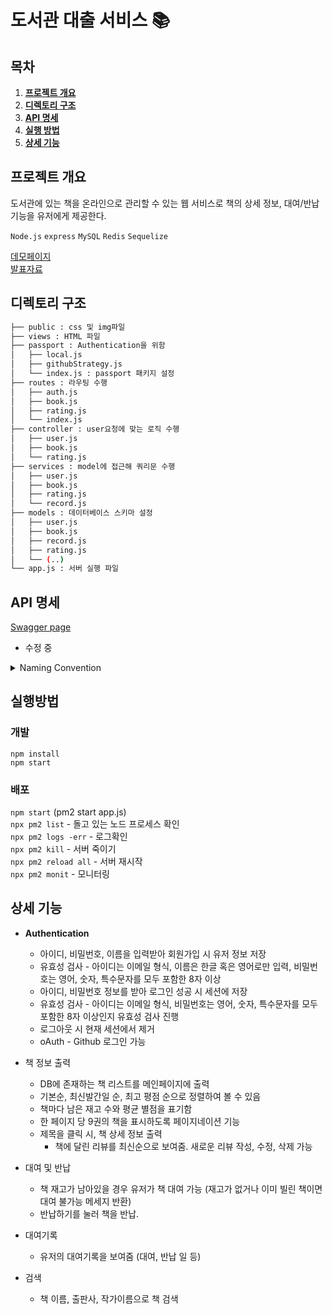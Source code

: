 # 도서관 대출 서비스 📚

## 목차
1. [**프로젝트 개요**](#1)
2. [**디렉토리 구조**](#2)
3. [**API 명세**](#3)
4. [**실행 방법**](#4)
5. [**상세 기능**](#5)

<div id="1">
  
## 프로젝트 개요

도서관에 있는 책을 온라인으로 관리할 수 있는 웹 서비스로 책의 상세 정보, 대여/반납 기능을 유저에게 제공한다.

`Node.js` `express` `MySQL` `Redis` `Sequelize`

  
[데모페이지](http://kdt-1st-project-29.koreacentral.cloudapp.azure.com)  
[발표자료](https://s3.us-west-2.amazonaws.com/secure.notion-static.com/78ad8589-b1fd-4dc6-b87a-131fa68d70ae/0828_%EB%B0%9C%ED%91%9C%EC%9E%90%EB%A3%8C.pdf?X-Amz-Algorithm=AWS4-HMAC-SHA256&X-Amz-Credential=AKIAT73L2G45O3KS52Y5%2F20210830%2Fus-west-2%2Fs3%2Faws4_request&X-Amz-Date=20210830T093246Z&X-Amz-Expires=86400&X-Amz-Signature=b7b41f1f4d7a36adede62b9b3d3ed25ea45ebd10a0b78df65a4a69371092a25c&X-Amz-SignedHeaders=host&response-content-disposition=filename%20%3D%220828%2520%25EB%25B0%259C%25ED%2591%259C%25EC%259E%2590%25EB%25A3%258C.pdf%22)
  
</div>

<div id="2">

## 디렉토리 구조

```bash
├── public : css 및 img파일
├── views : HTML 파일
├── passport : Authentication을 위함
│   ├── local.js
│   ├── githubStrategy.js
│   └── index.js : passport 패키지 설정
├── routes : 라우팅 수행
│   ├── auth.js
│   ├── book.js
│   ├── rating.js
│   └── index.js
├── controller : user요청에 맞는 로직 수행
│   ├── user.js
│   ├── book.js
│   └── rating.js
├── services : model에 접근해 쿼리문 수행
│   ├── user.js
│   ├── book.js
│   ├── rating.js
│   └── record.js
├── models : 데이터베이스 스키마 설정
│   ├── user.js
│   ├── book.js
│   ├── record.js
│   ├── rating.js
│   └── (..)
└── app.js : 서버 실행 파일
```
  
</div>

<div id="3">

## API 명세

[Swagger page](https://app.swaggerhub.com/apis-docs/elice_heeji/elice_library/1.0.0)

- 수정 중

<details>
<summary>Naming Convention</summary>
<div markdown="1">

### 기본

- 단일 글자로 짓지 않는다. 이름을 보고 쓰임새를 알 수 있도록 한다.
- 이름 맨 앞, 맨 뒤에 '\_'을 쓰지 않는다.
- 약어는 모두 소문자 혹은 대문자로 표기한다.
- exports되는 파일 내 모든 상수는 대문자로 표기한다.
- 이름에 복수형을 표기하지 않는다.
- 줄임말을 사용하지 않는다.

### 파일 및 패키지

- 파일의 이름은 소문자로 표기한다. `helloworld.js`
- 패키지 이름은 lowerCamelCase로 표기한다.
- 파일의 이름은 default export의 이름과 일치해야 한다.

### 변수

- 변수의 이름은 lowerCamelCase로 표기한다.
- 변수의 이름은 알파벳으로 시작해야한다.

### 함수

- 함수의 이름은 lowerCamelCase로 표기한다.
- 함수의 이름은 동사 또는 동사구문으로 표기한다.
- 함수를 export할 때는 camelCase로 표기한다. (파일 이름과 구분되어야 함)
- 함수 라이브러리를 export할 때는 PascalCase로 표기한다.
- 함수의 파라미터는 lowerCamelCase로 표기한다.

### 객체

- 이름은 lowerCamelCase로 표기한다.
- export할 때는 PascalCase로 표기한다.

### 클래스

- 클래스나 생성자의 이름은 PascalCase로 표기한다.
- 이름은 명사 또는 명사구문으로 표기한다

</div>
</details>

</div>

<div id="4">

## 실행방법

### 개발

`npm install`  
`npm start`

### 배포

`npm start` (pm2 start app.js)  
`npx pm2 list` - 돌고 있는 노드 프로세스 확인  
`npx pm2 logs -err` - 로그확인  
`npx pm2 kill` - 서버 죽이기  
`npx pm2 reload all` - 서버 재시작  
`npx pm2 monit` - 모니터링  

</div>

<div id="5">

## 상세 기능

- **Authentication**
  - 아이디, 비밀번호, 이름을 입력받아 회원가입 시 유저 정보 저장
  - 유효성 검사 - 아이디는 이메일 형식, 이름은 한글 혹은 영어로만 입력, 비밀번호는 영어, 숫자, 특수문자를 모두 포함한 8자 이상
  - 아이디, 비밀번호 정보를 받아 로그인 성공 시 세션에 저장
  - 유효성 검사 - 아이디는 이메일 형식, 비밀번호는 영어, 숫자, 특수문자를 모두 포함한 8자 이상인지 유효성 검사 진행
  - 로그아웃 시 현재 세션에서 제거
  - oAuth - Github 로그인 가능

- 책 정보 출력
  - DB에 존재하는 책 리스트를 메인페이지에 출력
  - 기본순, 최신발간일 순, 최고 평점 순으로 정렬하여 볼 수 있음
  - 책마다 남은 재고 수와 평균 별점을 표기함
  - 한 페이지 당 9권의 책을 표시하도록 페이지네이션 기능
  - 제목을 클릭 시, 책 상세 정보 출력
    - 책에 달린 리뷰를 최신순으로 보여줌. 새로운 리뷰 작성, 수정, 삭제 가능

- 대여 및 반납
  - 책 재고가 남아있을 경우 유저가 책 대여 가능 (재고가 없거나 이미 빌린 책이면 대여 불가능 메세지 반환)
  - 반납하기를 눌러 책을 반납. 

- 대여기록
  - 유저의 대여기록을 보여줌 (대여, 반납 일 등)

- 검색
  - 책 이름, 출판사, 작가이름으로 책 검색

</div>
